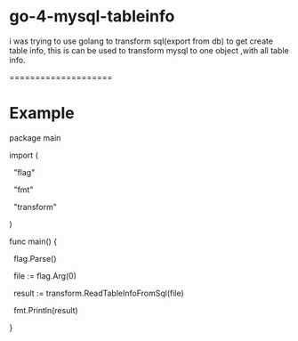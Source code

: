 go-4-mysql-tableinfo
====================

i was trying to use golang to transform sql(export from db) to get create table info, this is can be used to transform mysql to one object ,with all table info.

====================

Example
====================

<p>package main</p>

<p>import (</p>
<p>&nbsp;&nbsp;"flag"</p>
<p>&nbsp;&nbsp;"fmt"</p>
<p>&nbsp;&nbsp;"transform"</p>
<p>)</p>


<p>func main() {</p>
<p>&nbsp;&nbsp;flag.Parse()</p>
<p>&nbsp;&nbsp;file := flag.Arg(0)  </p>
<p>&nbsp;&nbsp;result := transform.ReadTableInfoFromSql(file)</p>
<p>&nbsp;&nbsp;fmt.Println(result)</p>
<p>}</p>

